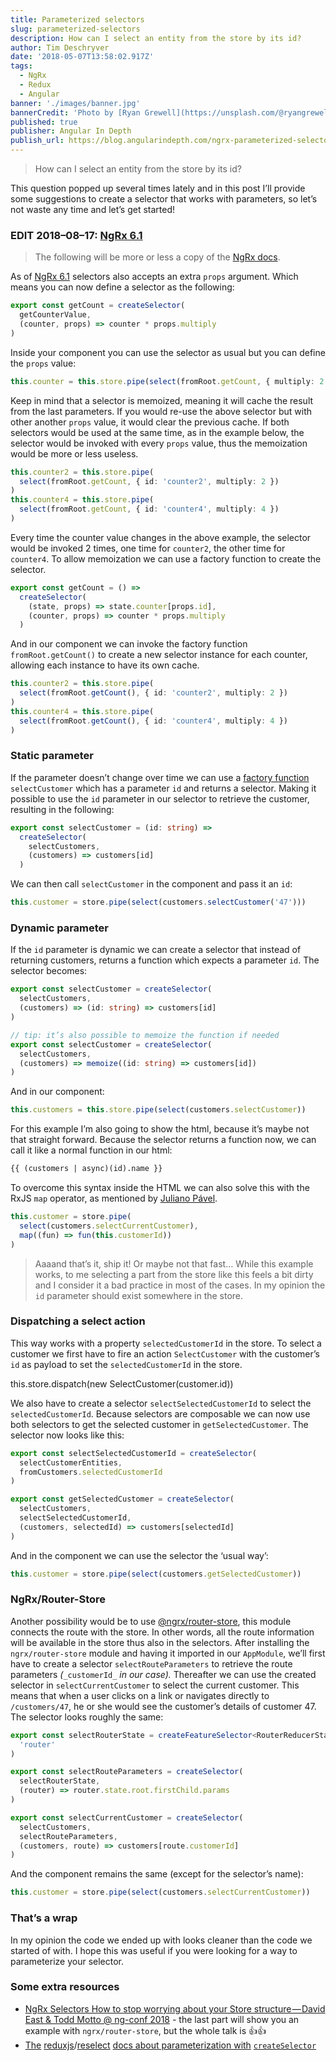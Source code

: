 ```yaml
---
title: Parameterized selectors
slug: parameterized-selectors
description: How can I select an entity from the store by its id?
author: Tim Deschryver
date: '2018-05-07T13:58:02.917Z'
tags:
  - NgRx
  - Redux
  - Angular
banner: './images/banner.jpg'
bannerCredit: 'Photo by [Ryan Grewell](https://unsplash.com/@ryangrewell) on [Unsplash](https://unsplash.com)'
published: true
publisher: Angular In Depth
publish_url: https://blog.angularindepth.com/ngrx-parameterized-selector-e3f610529f8
---
```


> How can I select an entity from the store by its id?

This question popped up several times lately and in this post I’ll provide some suggestions to create a selector that works with parameters, so let’s not waste any time and let’s get started!

### EDIT 2018–08–17: [NgRx 6.1](https://github.com/ngrx/platform/blob/master/CHANGELOG.md#610-2018-08-01)

> The following will be more or less a copy of the [NgRx docs](https://github.com/ngrx/platform/blob/master/docs/store/selectors.md#createselector-with-props).

As of [NgRx 6.1](https://github.com/ngrx/platform/blob/master/CHANGELOG.md#610-2018-08-01) selectors also accepts an extra `props` argument. Which means you can now define a selector as the following:

```ts
export const getCount = createSelector(
  getCounterValue,
  (counter, props) => counter * props.multiply
)
```

Inside your component you can use the selector as usual but you can define the `props` value:

```ts
this.counter = this.store.pipe(select(fromRoot.getCount, { multiply: 2 }))
```

Keep in mind that a selector is memoized, meaning it will cache the result from the last parameters. If you would re-use the above selector but with other another `props` value, it would clear the previous cache. If both selectors would be used at the same time, as in the example below, the selector would be invoked with every `props` value, thus the memoization would be more or less useless.

```ts
this.counter2 = this.store.pipe(
  select(fromRoot.getCount, { id: 'counter2', multiply: 2 })
)
this.counter4 = this.store.pipe(
  select(fromRoot.getCount, { id: 'counter4', multiply: 4 })
)
```

Every time the counter value changes in the above example, the selector would be invoked 2 times, one time for `counter2`, the other time for `counter4`. To allow memoization we can use a factory function to create the selector.

```ts
export const getCount = () =>
  createSelector(
    (state, props) => state.counter[props.id],
    (counter, props) => counter * props.multiply
  )
```

And in our component we can invoke the factory function `fromRoot.getCount()` to create a new selector instance for each counter, allowing each instance to have its own cache.

```ts
this.counter2 = this.store.pipe(
  select(fromRoot.getCount(), { id: 'counter2', multiply: 2 })
)
this.counter4 = this.store.pipe(
  select(fromRoot.getCount(), { id: 'counter4', multiply: 4 })
)
```

### Static parameter

If the parameter doesn’t change over time we can use a [factory function](https://medium.com/javascript-scene/javascript-factory-functions-with-es6-4d224591a8b1) `selectCustomer` which has a parameter `id` and returns a selector. Making it possible to use the `id` parameter in our selector to retrieve the customer, resulting in the following:

```ts
export const selectCustomer = (id: string) =>
  createSelector(
    selectCustomers,
    (customers) => customers[id]
  )
```

We can then call `selectCustomer` in the component and pass it an `id`:

```ts
this.customer = store.pipe(select(customers.selectCustomer('47')))
```

### Dynamic parameter

If the `id` parameter is dynamic we can create a selector that instead of returning customers, returns a function which expects a parameter `id`. The selector becomes:

```ts
export const selectCustomer = createSelector(
  selectCustomers,
  (customers) => (id: string) => customers[id]
)

// tip: it’s also possible to memoize the function if needed
export const selectCustomer = createSelector(
  selectCustomers,
  (customers) => memoize((id: string) => customers[id])
)
```

And in our component:

```ts
this.customers = this.store.pipe(select(customers.selectCustomer))
```

For this example I’m also going to show the html, because it’s maybe not that straight forward. Because the selector returns a function now, we can call it like a normal function in our html:

```html
{{ (customers | async)(id).name }}
```

To overcome this syntax inside the HTML we can also solve this with the RxJS `map` operator, as mentioned by [Juliano Pável](https://medium.com/u/727c16f25ce2).

```ts
this.customer = store.pipe(
  select(customers.selectCurrentCustomer),
  map((fun) => fun(this.customerId))
)
```

> Aaaand that’s it, ship it! Or maybe not that fast… While this example works, to me selecting a part from the store like this feels a bit dirty and I consider it a bad practice in most of the cases. In my opinion the `id` parameter should exist somewhere in the store.

### Dispatching a select action

This way works with a property `selectedCustomerId` in the store. To select a customer we first have to fire an action `SelectCustomer` with the customer’s `id` as payload to set the `selectedCustomerId` in the store.

this.store.dispatch(new SelectCustomer(customer.id))

We also have to create a selector `selectSelectedCustomerId` to select the `selectedCustomerId`. Because selectors are composable we can now use both selectors to get the selected customer in `getSelectedCustomer`. The selector now looks like this:

```ts
export const selectSelectedCustomerId = createSelector(
  selectCustomerEntities,
  fromCustomers.selectedCustomerId
)

export const getSelectedCustomer = createSelector(
  selectCustomers,
  selectSelectedCustomerId,
  (customers, selectedId) => customers[selectedId]
)
```

And in the component we can use the selector the ‘usual way’:

```ts
this.customer = store.pipe(select(customers.getSelectedCustomer))
```

### NgRx/Router-Store

Another possibility would be to use [@ngrx/router-store](https://github.com/ngrx/platform/blob/master/docs/router-store/README.md), this module connects the route with the store. In other words, all the route information will be available in the store thus also in the selectors. After installing the `ngrx/router-store` module and having it imported in our `AppModule`, we’ll first have to create a selector `selectRouteParameters` to retrieve the route parameters _(_`_customerId_` _in our case)._ Thereafter we can use the created selector in `selectCurrentCustomer` to select the current customer. This means that when a user clicks on a link or navigates directly to `/customers/47`, he or she would see the customer’s details of customer 47. The selector looks roughly the same:

```ts
export const selectRouterState = createFeatureSelector<RouterReducerState>(
  'router'
)

export const selectRouteParameters = createSelector(
  selectRouterState,
  (router) => router.state.root.firstChild.params
)

export const selectCurrentCustomer = createSelector(
  selectCustomers,
  selectRouteParameters,
  (customers, route) => customers[route.customerId]
)
```

And the component remains the same (except for the selector’s name):

```ts
this.customer = store.pipe(select(customers.selectCurrentCustomer))
```

### That’s a wrap

In my opinion the code we ended up with looks cleaner than the code we started of with. I hope this was useful if you were looking for a way to parameterize your selector.

### Some extra resources

- [NgRx Selectors How to stop worrying about your Store structure — David East & Todd Motto @ ng-conf 2018](https://www.youtube.com/watch?v=Y4McLi9scfc) - the last part will show you an example with `ngrx/router-store`, but the whole talk is 👍👍
- [The](https://github.com/reduxjs/reselect/#q-how-do-i-create-a-selector-that-takes-an-argument) [reduxjs](https://github.com/reduxjs)/[reselect](https://github.com/reduxjs/reselect) [docs about parameterization with](https://github.com/reduxjs/reselect/#q-how-do-i-create-a-selector-that-takes-an-argument) [`createSelector`](https://github.com/reduxjs/reselect/#q-how-do-i-create-a-selector-that-takes-an-argument)
